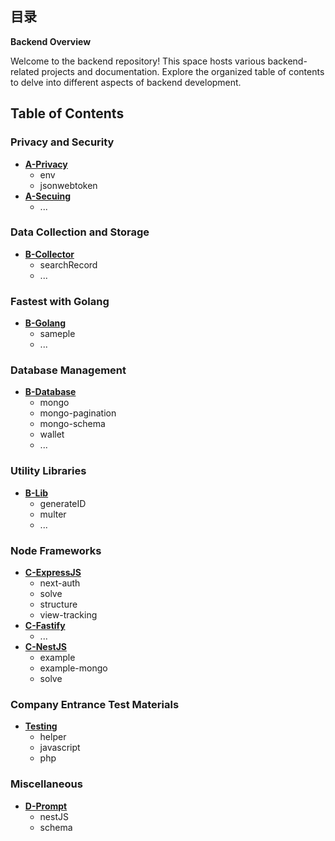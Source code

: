## 目录

**Backend Overview**

Welcome to the backend repository! This space hosts various backend-related projects and documentation. Explore the organized table of contents to delve into different aspects of backend development.

## Table of Contents

### Privacy and Security

- [**A-Privacy**](https://github.com/989x/backend/tree/main/A-Privacy)
    - env
    - jsonwebtoken
- [**A-Secuing**](https://github.com/989x/backend/tree/main/A-Secuing)
    - ...

### Data Collection and Storage

- [**B-Collector**](https://github.com/989x/backend/tree/main/B-Collector)
    - searchRecord
    - ...

### Fastest with Golang

- [**B-Golang**](https://github.com/989x/backend/tree/main/B-Golang)
    - sameple
    - ...

### Database Management

- [**B-Database**](https://github.com/989x/backend/tree/main/B-Database)
    - mongo
    - mongo-pagination
    - mongo-schema
    - wallet
    - ...

### Utility Libraries

- [**B-Lib**](https://github.com/989x/backend/tree/main/B-Lib)
    - generateID
    - multer
    - ...

### Node Frameworks

- [**C-ExpressJS**](https://github.com/989x/backend/tree/main/C-ExpressJS)
    - next-auth
    - solve
    - structure
    - view-tracking
- [**C-Fastify**](https://github.com/989x/backend/tree/main/C-Fastify)
    - ...
- [**C-NestJS**](https://github.com/989x/backend/tree/main/C-NestJS)
    - example
    - example-mongo
    - solve

### Company Entrance Test Materials

- [**Testing**](https://github.com/989x/backend/tree/main/Testing)
    - helper
    - javascript
    - php

### Miscellaneous

- [**D-Prompt**](https://github.com/989x/backend/tree/main/C-Prompt)
    - nestJS
    - schema
